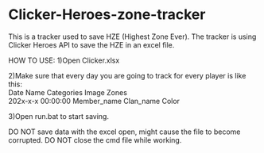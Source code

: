 # Clicker-Heroes-zone-tracker
This is a tracker used to save HZE (Highest Zone Ever).
The tracker is using Clicker Heroes API to save the HZE in an excel file.

HOW TO USE:
1)Open Clicker.xlsx

2)Make sure that every day you are going to track for every player is like this:                                
Date	              Name	      Categories	Image	  Zones                                 
202x-x-x 00:00:00	  Member_name	Clan_name	  Color

3)Open run.bat to start saving.

DO NOT save data with the excel open, might cause the file to become corrupted.	
DO NOT close the cmd file while working.
